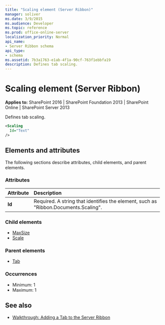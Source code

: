 ```yaml
---
title: "Scaling element (Server Ribbon)"
manager: soliver
ms.date: 3/9/2015
ms.audience: Developer
ms.topic: reference
ms.prod: office-online-server
localization_priority: Normal
api_name:
- Server Ribbon schema
api_type:
- schema
ms.assetid: 7b3a1763-e1ab-4f1a-90cf-763f1ebbfa19
description: Defines tab scaling.
---
```


# Scaling element (Server Ribbon)

**Applies to:** SharePoint 2016 | SharePoint Foundation 2013 | SharePoint Online | SharePoint Server 2013
  
Defines tab scaling.
  
```XML
<Scaling
  Id="Text"
/>
```

## Elements and attributes

The following sections describe attributes, child elements, and parent elements.

### Attributes

|**Attribute**|**Description**|
|:-----|:-----|
|**Id** <br/> |Required. A string that identifies the element, such as "Ribbon.Documents.Scaling".  <br/> |
   
### Child elements

- [MaxSize](maxsize-element.md) 
- [Scale](scale-element.md) 
   
### Parent elements

- [Tab](tab-element.md)
   
### Occurrences

- Minimum: 1
- Maximum: 1  
   
## See also

- [Walkthrough: Adding a Tab to the Server Ribbon](https://msdn.microsoft.com/library/3d1fb8b6-4c9b-4801-9bba-6d2f5caee0d9%28Office.15%29.aspx)

